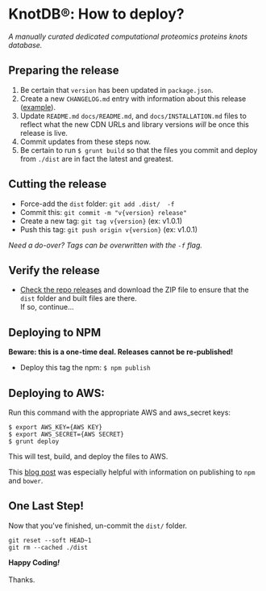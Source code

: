 # KnotDB®: How to deploy?
<i>A manually curated dedicated computational proteomics proteins knots database.</i>

## Preparing the release

1. Be certain that `version` has been updated in `package.json`.
2. Create a new `CHANGELOG.md` entry with information about this release ([example](https://github.com/KnotDB/KnotDB/blob/master/CHANGELOG.md)).
3. Update `README.md` `docs/README.md`, and `docs/INSTALLATION.md` files to reflect what the new CDN URLs and library versions _will_ be once this release is live.
4. Commit updates from these steps now.
5. Be certain to run `$ grunt build` so that the files you commit and deploy from `./dist` are in fact the latest and greatest.

## Cutting the release

* Force-add the `dist` folder: `git add .dist/  -f`
* Commit this: `git commit -m "v{version} release"`
* Create a new tag: `git tag v{version}` (ex: v1.0.1)
* Push this tag: `git push origin v{version}` (ex: v1.0.1)

_Need a do-over? Tags can be overwritten with the `-f` flag._

## Verify the release

* [Check the repo releases](https://github.com/KnotDB/KnotDB/releases) and download the ZIP file to ensure that the `dist` folder and built files are there.<br/>If so, continue...

## Deploying to NPM

**Beware: this is a one-time deal. Releases cannot be re-published!**

* Deploy this tag the npm: `$ npm publish`

## Deploying to AWS:

Run this command with the appropriate AWS and aws_secret keys:

```ssh
$ export AWS_KEY={AWS KEY}
$ export AWS_SECRET={AWS SECRET}
$ grunt deploy
```

This will test, build, and deploy the files to AWS.

This [blog post](docs/extend/publishing-packages-to-npm-and-bower.md) was especially helpful with information on
publishing to `npm` and `bower`.

## One Last Step!

Now that you've finished, un-commit the `dist/` folder.

```ssh
git reset --soft HEAD~1
git rm --cached ./dist
```

<b>Happy Coding<i>!</i></b><br/><br/>Thanks.
